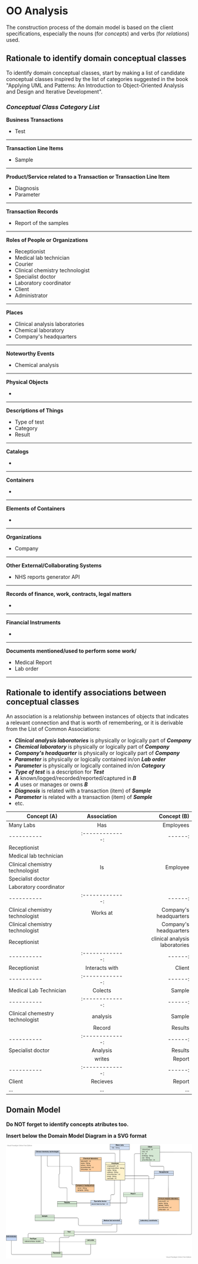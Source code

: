 # OO Analysis #

The construction process of the domain model is based on the client specifications, especially the nouns (for _concepts_) and verbs (for _relations_) used. 

## Rationale to identify domain conceptual classes ##
To identify domain conceptual classes, start by making a list of candidate conceptual classes inspired by the list of categories suggested in the book "Applying UML and Patterns: An Introduction to Object-Oriented Analysis and Design and Iterative Development". 


### _Conceptual Class Category List_ ###

**Business Transactions**

* Test

---

**Transaction Line Items**

* Sample

---

**Product/Service related to a Transaction or Transaction Line Item**

* Diagnosis
* Parameter

---


**Transaction Records**

* Report of the samples

---  


**Roles of People or Organizations**


* Receptionist
* Medical lab technician
* Courier
* Clinical chemistry technologist
* Specialist doctor
* Laboratory coordinator
* Client
* Administrator

---

**Places**

* Clinical analysis laboratories
* Chemical laboratory
* Company's headquarters

---

**Noteworthy Events**

* Chemical analysis

---


**Physical Objects**

*

---


**Descriptions of Things**

* Type of test
* Category
* Result


---


**Catalogs**

*  

---


**Containers**

*  

---


**Elements of Containers**

*  

---


**Organizations**

* Company

---

**Other External/Collaborating Systems**

*  NHS reports generator API

---


**Records of finance, work, contracts, legal matters**

* 

---


**Financial Instruments**

*  

---


**Documents mentioned/used to perform some work/**

* Medical Report
* Lab order

---



## **Rationale to identify associations between conceptual classes** ##

An association is a relationship between instances of objects that indicates a relevant connection and that is worth of remembering, or it is derivable from the List of Common Associations: 

+ **_Clinical analysis laboratories_** is physically or logically part of **_Company_**
+ **_Chemical laboratory_** is physically or logically part of **_Company_**
+ **_Company's headquarter_** is physically or logically part of **_Company_**
+ **_Parameter_** is physically or logically contained in/on **_Lab order_**
+ **_Parameter_** is physically or logically contained in/on **_Category_**
+ **_Type of test_** is a description for **_Test_**
+ **_A_** known/logged/recorded/reported/captured in **_B_**
+ **_A_** uses or manages or owns **_B_**
+ **_Diagnosis_** is related with a transaction (item) of **_Sample_**
+ **_Parameter_** is related with a transaction (item) of **_Sample_**
+ etc.



| Concept (A) 		|  Association   	|  Concept (B) |
|----------	   		|:-------------:		|------:       |
|Many Labs   | Has | Employees |
|----------	   		|:-------------:		|------:       |
| Receptionist  	|    		 	|   |
| Medical lab technician |                   |             |
| Clinical chemistry technologist | Is         | Employee      |
| Specialist doctor |            |                |
| Laboratory coordinator  |             |                 |
|----------	   		|:-------------:		|------:       |
| Clinical chemistry technologist   |   Works at             |   Company's headquarters            |
| Clinical chemistry technologist   |               		 | Company's headquarters            |
|Receptionist |    | clinical analysis laboratories |
|----------	   		|:-------------:		|------:       |
|Receptionist  | Interacts with | Client |
|----------	   		|:-------------:		|------:       |
|Medical Lab Technician | Colects | Sample|
|----------	   		|:-------------:		|------:       |
|Clinical chemestry technologist | analysis | Sample|
|                                |Record | Results| 
|----------	   		|:-------------:		|------:       |
|Specialist doctor           | Analysis |Results  |
|                            | writes | Report |
|----------	   		|:-------------:		|------:       |
|Client          | Recieves | Report |
| ...  	| ...    		 	| ...  |



## Domain Model

**Do NOT forget to identify concepts atributes too.**

**Insert below the Domain Model Diagram in a SVG format**

![DM.svg](DM.svg)




